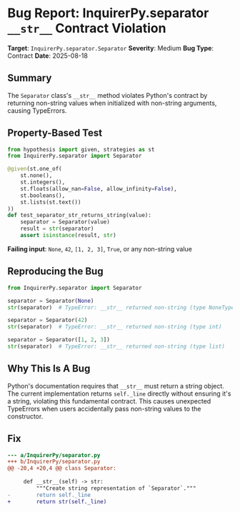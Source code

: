 # Bug Report: InquirerPy.separator `__str__` Contract Violation

**Target**: `InquirerPy.separator.Separator`
**Severity**: Medium
**Bug Type**: Contract
**Date**: 2025-08-18

## Summary

The `Separator` class's `__str__` method violates Python's contract by returning non-string values when initialized with non-string arguments, causing TypeErrors.

## Property-Based Test

```python
from hypothesis import given, strategies as st
from InquirerPy.separator import Separator

@given(st.one_of(
    st.none(),
    st.integers(),
    st.floats(allow_nan=False, allow_infinity=False),
    st.booleans(),
    st.lists(st.text())
))
def test_separator_str_returns_string(value):
    separator = Separator(value)
    result = str(separator)
    assert isinstance(result, str)
```

**Failing input**: `None`, `42`, `[1, 2, 3]`, `True`, or any non-string value

## Reproducing the Bug

```python
from InquirerPy.separator import Separator

separator = Separator(None)
str(separator)  # TypeError: __str__ returned non-string (type NoneType)

separator = Separator(42)
str(separator)  # TypeError: __str__ returned non-string (type int)

separator = Separator([1, 2, 3])
str(separator)  # TypeError: __str__ returned non-string (type list)
```

## Why This Is A Bug

Python's documentation requires that `__str__` must return a string object. The current implementation returns `self._line` directly without ensuring it's a string, violating this fundamental contract. This causes unexpected TypeErrors when users accidentally pass non-string values to the constructor.

## Fix

```diff
--- a/InquirerPy/separator.py
+++ b/InquirerPy/separator.py
@@ -20,4 +20,4 @@ class Separator:
 
     def __str__(self) -> str:
         """Create string representation of `Separator`."""
-        return self._line
+        return str(self._line)
```